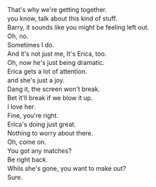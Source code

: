 
That's why we're getting together.　　  
you know, talk about this kind of stuff.　　  
Barry, it sounds like you might be feeling left out.　　  
Oh, no.　　  
Sometimes I do.　　  
And it's not just me, It's Erica, too.　　  
Oh, now he's just being dramatic.　　  
Erica gets a lot of attention.　　  
and she's just a joy.　　  
Dang it, the screen won't break.　　  
Bet it'll break if we blow it up.　　  
I love her.　　  
Fine, you're right.　　  
Erica's doing just great.　　  
Nothing to worry about there.　　  
Oh, come on.　　  
You got any matches?　　  
Be right back.　　  
Whils she's gone, you want to make out?　　  
Sure.　　
